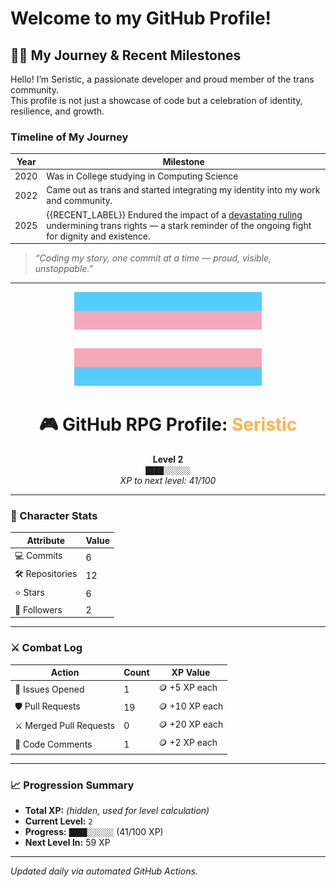 # Welcome to my GitHub Profile!

## 🏳️‍⚧️ My Journey & Recent Milestones

Hello! I’m Seristic, a passionate developer and proud member of the trans community.  
This profile is not just a showcase of code but a celebration of identity, resilience, and growth.

### Timeline of My Journey

| Year | Milestone |
|-------|------------|
| 2020 | Was in College studying in Computing Science  |
| 2022 | Came out as trans and started integrating my identity into my work and community. |
| 2025 | {{RECENT_LABEL}} Endured the impact of a [devastating ruling](https://example-link-to-news) undermining trans rights — a stark reminder of the ongoing fight for dignity and existence. |

> *“Coding my story, one commit at a time — proud, visible, unstoppable.”*

---

<p align="center">
  <img src="trans-flag.svg" alt="Transgender Pride Flag" width="300" />
</p>

<h1 align="center">🎮 GitHub RPG Profile: <span style="color:#ffb347">Seristic</span></h1>

<p align="center">
  <b>Level 2</b><br>
  <code>████░░░░░░</code><br>
  <i>XP to next level: 41/100</i>
</p>

---

### 🧠 Character Stats

| Attribute        | Value        |
|------------------|--------------|
| 💻 Commits       | 6  |
| 🛠 Repositories  | 12    |
| ⭐ Stars         | 6    |
| 👥 Followers     | 2|

---

### ⚔️ Combat Log

| Action                 | Count         | XP Value      |
|------------------------|---------------|---------------|
| 🔧 Issues Opened        | 1    | 🪙 +5 XP each  |
| 🛡 Pull Requests        | 19       | 🪙 +10 XP each |
| ⚔ Merged Pull Requests  | 0 | 🪙 +20 XP each |
| 💬 Code Comments       | 1  | 🪙 +2 XP each  |

---

### 📈 Progression Summary

- **Total XP:** *(hidden, used for level calculation)*
- **Current Level:** `2`
- **Progress:** `████░░░░░░` (41/100 XP)
- **Next Level In:** 59 XP

---

_Updated daily via automated GitHub Actions._
